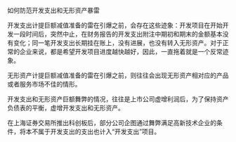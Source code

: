 如何防范开发支出和无形资产暴雷

开发支出计提巨额减值准备的雷在引爆之前，会存在这些迹象：开发项目在开始开发一段时间后，突然中止，在财务报告的开发支出附注中期初和期末的金额基本没有变化；同一笔开发支出长期挂在账上，没有进展，也没有转入无形资产。对于正常的企业来说，都是希望开发项目进度越快越好，因此，一直拖着就是一个反常迹象。

无形资产计提巨额减值准备的雷在引爆之前，则往往会出现无形资产相对应的产品或者服务市场不佳的情形。

开发支出和无形资产巨额舞弊的情况，往往是上市公司虚增利润后，为了保持资产负债表的平衡，虚增开发支出和无形资产。

在上海证券交易所推出科创板后，部分公司企图通过舞弊满足高新技术企业的条件，将本不属于开发支出的支出也计入“开发支出”项目。
